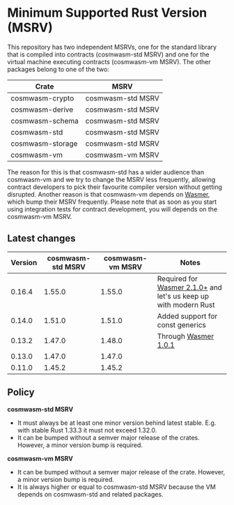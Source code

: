 # Minimum Supported Rust Version (MSRV)

This repository has two independent MSRVs, one for the standard library that is
compiled into contracts (cosmwasm-std MSRV) and one for the virtual machine
executing contracts (cosmwasm-vm MSRV). The other packages belong to one of the
two:

| Crate            | MSRV              |
| ---------------- | ----------------- |
| cosmwasm-crypto  | cosmwasm-std MSRV |
| cosmwasm-derive  | cosmwasm-std MSRV |
| cosmwasm-schema  | cosmwasm-std MSRV |
| cosmwasm-std     | cosmwasm-std MSRV |
| cosmwasm-storage | cosmwasm-std MSRV |
| cosmwasm-vm      | cosmwasm-vm MSRV  |

The reason for this is that cosmwasm-std has a wider audience than cosmwasm-vm
and we try to change the MSRV less frequently, allowing contract developers to
pick their favourite compiler version without getting disrupted. Another reason
is that cosmwasm-vm depends on [Wasmer], which bump their MSRV frequently.
Please note that as soon as you start using integration tests for contract
development, you will depends on the cosmwasm-vm MSRV.

[wasmer]: https://github.com/wasmerio/wasmer

## Latest changes

| Version | cosmwasm-std MSRV | cosmwasm-vm MSRV | Notes                                                              |
| ------- | ----------------- | ---------------- | ------------------------------------------------------------------ |
| 0.16.4  | 1.55.0            | 1.55.0           | Required for [Wasmer 2.1.0+] and let's us keep up with modern Rust |
| 0.14.0  | 1.51.0            | 1.51.0           | Added support for const generics                                   |
| 0.13.2  | 1.47.0            | 1.48.0           | Through [Wasmer 1.0.1]                                             |
| 0.13.0  | 1.47.0            | 1.47.0           |                                                                    |
| 0.11.0  | 1.45.2            | 1.45.2           |                                                                    |

[wasmer 1.0.1]:
  https://github.com/wasmerio/wasmer/blob/master/CHANGELOG.md#101---2021-01-12
[wasmer 2.1.0+]:
  https://github.com/wasmerio/wasmer/commit/005d1295297acaaa7fdf713e76a36d08264d8c49

## Policy

**cosmwasm-std MSRV**

- It must always be at least one minor version behind latest stable. E.g. with
  stable Rust 1.33.3 it must not exceed 1.32.0.
- It can be bumped without a semver major release of the crates. However, a
  minor version bump is required.

**cosmwasm-vm MSRV**

- It can be bumped without a semver major release of the crate. However, a minor
  version bump is required.
- It is always higher or equal to cosmwasm-std MSRV because the VM depends on
  cosmwasm-std and related packages.
